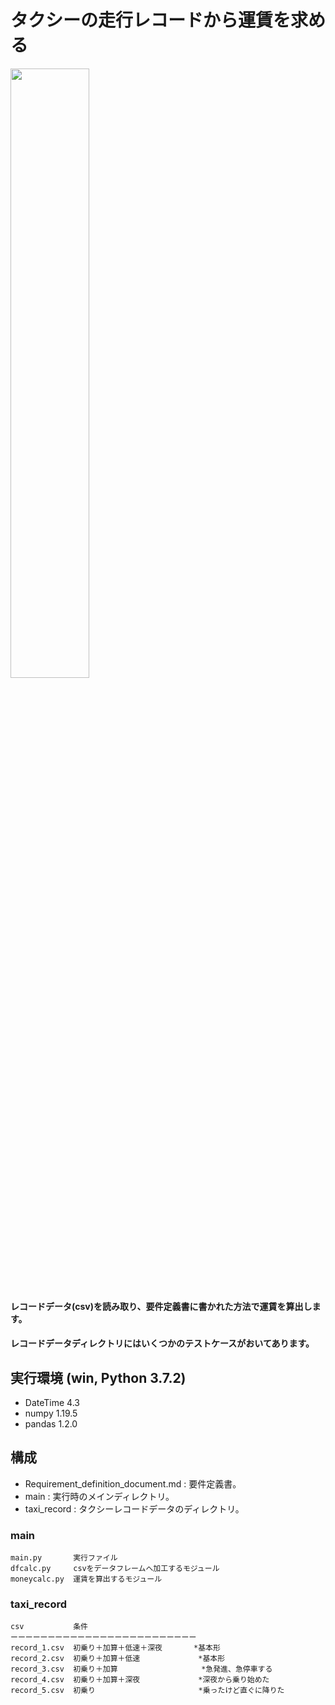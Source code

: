 # タクシーの走行レコードから運賃を求める
<img src="https://4.bp.blogspot.com/-78LRlanhYIs/VqI8UldL9RI/AAAAAAAA3QM/dzJ2ogGy_84/s800/car_taxi2.png" width=50%>

#### レコードデータ(csv)を読み取り、要件定義書に書かれた方法で運賃を算出します。
#### レコードデータディレクトリにはいくつかのテストケースがおいてあります。


## 実行環境 (win, Python 3.7.2)
* DateTime	4.3
* numpy	1.19.5
* pandas	1.2.0


## 構成
* Requirement_definition_document.md : 要件定義書。
* main : 実行時のメインディレクトリ。
* taxi_record : タクシーレコードデータのディレクトリ。

### main
  ```plain
  main.py       実行ファイル
  dfcalc.py     csvをデータフレームへ加工するモジュール
  moneycalc.py  運賃を算出するモジュール
  ```

### taxi_record
  ```plain
  csv           条件
  ーーーーーーーーーーーーーーーーーーーーーーーーー
  record_1.csv  初乗り＋加算＋低速＋深夜       *基本形
  record_2.csv  初乗り＋加算＋低速             *基本形
  record_3.csv  初乗り＋加算        　         *急発進、急停車する
  record_4.csv  初乗り＋加算＋深夜             *深夜から乗り始めた
  record_5.csv  初乗り                       *乗ったけど直ぐに降りた
  ```
